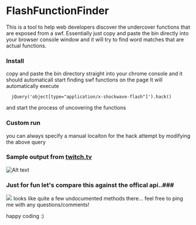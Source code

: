 # FlashFunctionFinder


This is a tool to help web developers discover the undercover functions that are exposed from a swf. Essentially just copy and paste the bin directly into your browser console window and it will try to find word matches that are actual functions.

### Install
 copy and paste the bin directory straight into your chrome console and it should automaticall start finding swf functions on the page
 It will automatically execute 
 ```
   jQuery('object[type="application/x-shockwave-flash"]').hack()
 ```
 and start the process of uncovering the functions

### Custom run
  you can always specify a manual locaiton for the hack attempt by modifying the above query
  
  
### Sample output from [twitch.tv](http://www.twitch.tv/)


![Alt text](http://content.screencast.com/users/jgornall/folders/Jing/media/1845ccd8-d480-4b21-9ab4-81965f3175e8/00001410.png "Optional title")

### Just for fun let's compare this against the offical api..###
![](http://content.screencast.com/users/jgornall/folders/Jing/media/b56497a7-db66-498c-bc0e-a07b5e7c146c/00001411.png)
looks like quite a few undocumented methods there... feel free to ping me with any questions/comments!

happy coding :)

